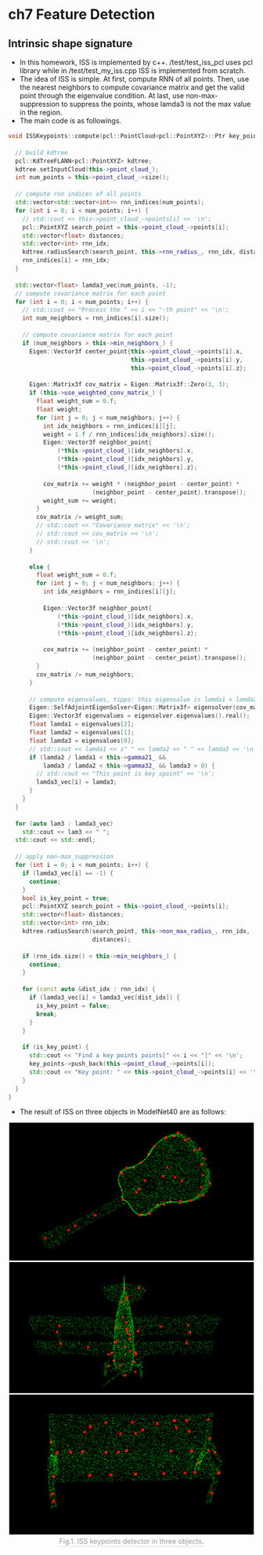 # ch7 Feature Detection

## Intrinsic shape signature
* In this homework, ISS is implemented by c++. /test/test_iss_pcl uses pcl library while in /test/test_my_iss.cpp ISS is implemented from scratch.
* The idea of ISS is simple. At first, compute RNN of all points. Then, use the nearest neighbors to compute covariance matrix and get the valid point through the eigenvalue condition. At last, use non-max-suppression to suppress the points, whose lamda3 is not the max value in the region.
* The main code is as followings.
~~~ c++
void ISSKeypoints::compute(pcl::PointCloud<pcl::PointXYZ>::Ptr key_points) {

  // build kdtree
  pcl::KdTreeFLANN<pcl::PointXYZ> kdtree;
  kdtree.setInputCloud(this->point_cloud_);
  int num_points = this->point_cloud_->size();

  // compute rnn indices of all points
  std::vector<std::vector<int>> rnn_indices(num_points);
  for (int i = 0; i < num_points; i++) {
    // std::cout << this->point_cloud_->points[i] << '\n';
    pcl::PointXYZ search_point = this->point_cloud_->points[i];
    std::vector<float> distances;
    std::vector<int> rnn_idx;
    kdtree.radiusSearch(search_point, this->rnn_radius_, rnn_idx, distances);
    rnn_indices[i] = rnn_idx;
  }

  std::vector<float> lamda3_vec(num_points, -1);
  // compute covariance matrix for each point
  for (int i = 0; i < num_points; i++) {
    // std::cout << "Process the " << i << "-th point" << '\n';
    int num_neighbors = rnn_indices[i].size();

    // compute covariance matrix for each point
    if (num_neighbors > this->min_neighbors_) {
      Eigen::Vector3f center_point{this->point_cloud_->points[i].x,
                                   this->point_cloud_->points[i].y,
                                   this->point_cloud_->points[i].z};

      Eigen::Matrix3f cov_matrix = Eigen::Matrix3f::Zero(3, 3);
      if (this->use_weighted_conv_matrix_) {
        float weight_sum = 0.f;
        float weight;
        for (int j = 0; j < num_neighbors; j++) {
          int idx_neighbors = rnn_indices[i][j];
          weight = 1.f / rnn_indices[idx_neighbors].size();
          Eigen::Vector3f neighbor_point{
              (*this->point_cloud_)[idx_neighbors].x,
              (*this->point_cloud_)[idx_neighbors].y,
              (*this->point_cloud_)[idx_neighbors].z};

          cov_matrix += weight * (neighbor_point - center_point) *
                        (neighbor_point - center_point).transpose();
          weight_sum += weight;
        }
        cov_matrix /= weight_sum;
        // std::cout << "Covariance matrix" << '\n';
        // std::cout << cov_matrix << '\n';
        // std::cout << '\n';
      }

      else {
        float weight_sum = 0.f;
        for (int j = 0; j < num_neighbors; j++) {
          int idx_neighbors = rnn_indices[i][j];

          Eigen::Vector3f neighbor_point{
              (*this->point_cloud_)[idx_neighbors].x,
              (*this->point_cloud_)[idx_neighbors].y,
              (*this->point_cloud_)[idx_neighbors].z};

          cov_matrix += (neighbor_point - center_point) *
                        (neighbor_point - center_point).transpose();
        }
        cov_matrix /= num_neighbors;
      }

      // compute eigenvalues, tipps: this eigenvalue is lamda1 < lamda2 < lamda3
      Eigen::SelfAdjointEigenSolver<Eigen::Matrix3f> eigensolver(cov_matrix);
      Eigen::Vector3f eigenvalues = eigensolver.eigenvalues().real();
      float lamda1 = eigenvalues[2];
      float lamda2 = eigenvalues[1];
      float lamda3 = eigenvalues[0];
      // std::cout << lamda1 << s" " << lamda2 << " " << lamda3 << '\n';
      if (lamda2 / lamda1 < this->gamma21_ &&
          lamda3 / lamda2 < this->gamma32_ && lamda3 > 0) {
        // std::cout << "This point is key spoint" << '\n';
        lamda3_vec[i] = lamda3;
      }
    }
  }

  for (auto lam3 : lamda3_vec)
    std::cout << lam3 << " ";
  std::cout << std::endl;

  // apply non-max_suppression
  for (int i = 0; i < num_points; i++) {
    if (lamda3_vec[i] == -1) {
      continue;
    }
    bool is_key_point = true;
    pcl::PointXYZ search_point = this->point_cloud_->points[i];
    std::vector<float> distances;
    std::vector<int> rnn_idx;
    kdtree.radiusSearch(search_point, this->non_max_radius_, rnn_idx,
                        distances);

    if (rnn_idx.size() < this->min_neighbors_) {
      continue;
    }

    for (const auto &dist_idx : rnn_idx) {
      if (lamda3_vec[i] < lamda3_vec[dist_idx]) {
        is_key_point = false;
        break;
      }
    }

    if (is_key_point) {
      std::cout << "Find a key points points[" << i << "]" << '\n';
      key_points->push_back(this->point_cloud_->points[i]);
      std::cout << "Key point: " << this->point_cloud_->points[i] << '\n';
    }
  }
}
~~~

* The result of ISS on three objects in ModelNet40 are as follows:
<center>
    <img src="./fig/fig1.png" width="500"/> 
    <img src="./fig/fig2.png" width="500"/> 
    <img src="./fig/fig3.png" width="500"/> 
    <div style="color:orange; border-bottom: 1px solid #d9d9d9;
    display: inline-block;
    color: #999;
    padding: 2px;">Fig.1. ISS keypoints detector in three objects.</div>
</center>